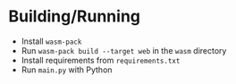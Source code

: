 # Building/Running
- Install `wasm-pack` 
- Run `wasm-pack build --target web` in the `wasm` directory
- Install requirements from `requirements.txt`
- Run `main.py` with Python
